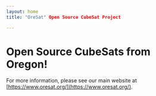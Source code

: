 ```yaml
---
layout: home
title: "OreSat" Open Source CubeSat Project 

---
```



# Open Source CubeSats from Oregon!

For more information, please see our main website at [https://www.oresat.org/](https://www.oresat.org/).


